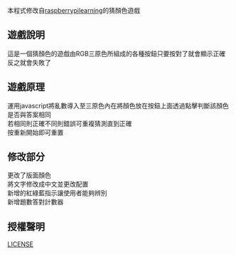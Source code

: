 本程式修改自[raspberrypilearning](https://github.com/RaspberryPiLearning/cd-beginner-javascript-sushi)的猜顏色遊戲
## 遊戲說明
這是一個猜顏色的遊戲由RGB三原色所組成的各種按鈕只要按對了就會顯示正確反之就會失敗了
## 遊戲原理
運用javascript將亂數導入至三原色內在將顏色放在按鈕上面透過點擊判斷該顏色是否與答案相同<br/>
若相同則正確不同則錯誤可重複猜測直到正確<br/>
按重新開始即可重置
## 修改部分
更改了版面顏色<br/>
將文字修改成中文並更改配置<br/>
新增的紅綠藍指示讓使用者能夠辨別<br/>
新增題數答對計數器<br/>
## 授權聲明
[LICENSE](LICENSE.md)
